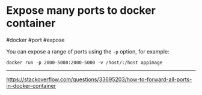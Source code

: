 # Expose many ports to docker container

#docker #port #expose

You can expose a range of ports using the `-p` option, for example:

```docker
docker run -p 2000-5000:2000-5000 -v /host/:/host appimage
```

---

https://stackoverflow.com/questions/33695203/how-to-forward-all-ports-in-docker-container